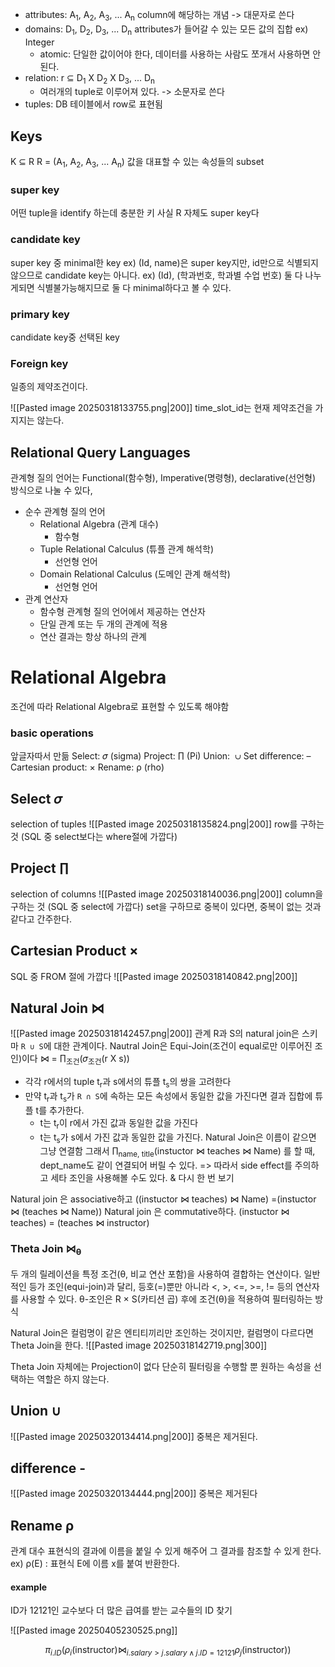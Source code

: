 - attributes: A<sub>1</sub>, A<sub>2</sub>, A<sub>3</sub>, ... A<sub>n</sub> column에 해당하는 개념 -> 대문자로 쓴다
- domains: D<sub>1</sub>, D<sub>2</sub>, D<sub>3</sub>, ... D<sub>n</sub> attributes가 들어갈 수 있는 모든 값의 집합 ex) Integer
	- atomic: 단일한 값이어야 한다, 데이터를 사용하는 사람도 쪼개서 사용하면 안된다.
- relation: r ⊆ D<sub>1</sub> X D<sub>2</sub> X D<sub>3</sub>, ... D<sub>n</sub> 
	- 여러개의 tuple로 이루어져 있다. ->  소문자로 쓴다
- tuples: DB 테이블에서 row로 표현됨
## Keys
K ⊆ R
R = (A<sub>1</sub>, A<sub>2</sub>, A<sub>3</sub>, ... A<sub>n</sub>)
값을 대표할 수 있는 속성들의 subset
### super key
어떤 tuple을 identify 하는데 충분한 키
사실 R 자체도 super key다
### candidate key
super key 중 minimal한 key
ex) (Id, name)은 super key지만, id만으로 식별되지 않으므로 candidate key는 아니다.
ex) (Id), (학과번호, 학과별 수업 번호) 둘 다 나누게되면 식별불가능해지므로 둘 다 minimal하다고 볼 수 있다.
### primary key
candidate key중 선택된 key
### Foreign key
일종의 제약조건이다.

![[Pasted image 20250318133755.png|200]]
time_slot_id는 현재 제약조건을 가지지는 않는다.
## Relational Query Languages
관계형 질의 언어는 Functional(함수형), Imperative(명령형), declarative(선언형) 방식으로 나눌 수 있다,
- 순수 관계형 질의 언어
	- Relational Algebra (관계 대수)
		- 함수형
	- Tuple Relational Calculus (튜플 관계 해석학)
		- 선언형 언어
	- Domain Relational Calculus (도메인 관계 해석학)
		- 선언형 언어
- 관계 연산자
	- 함수형 관계형 질의 언어에서 제공하는 연산자
	- 단일 관계 또는 두 개의 관계에 적용
	- 연산 결과는 항상 하나의 관계
# Relational Algebra
조건에 따라 Relational Algebra로 표현할 수 있도록 해야함
### basic operations
앞글자따서 만듦
Select: 𝜎 (sigma)
Project: ∏ (Pi)
Union:  ∪
Set difference: –
Cartesian product: ×
Rename: ρ (rho)
## Select 𝜎
selection of tuples
![[Pasted image 20250318135824.png|200]]
row를 구하는 것 (SQL 중 select보다는 where절에 가깝다)
## Project ∏
selection of columns
![[Pasted image 20250318140036.png|200]]
column을 구하는 것 (SQL 중 select에 가깝다)
set을 구하므로 중복이 있다면, 중복이 없는 것과 같다고 간주한다.
## Cartesian Product ×
SQL 중 FROM 절에 가깝다
![[Pasted image 20250318140842.png|200]]
## Natural Join ⋈
![[Pasted image 20250318142457.png|200]]
관계 R과 S의 natural join은 스키마 `R ∪ S`에 대한 관계이다.
Nautral Join은 Equi-Join(조건이 equal로만 이루어진 조인)이다
⋈ = ∏<sub>조건</sub>(𝜎<sub>조건</sub>(r X s))
- 각각 r에서의 tuple t<sub>r</sub>과 s에서의 튜플 t<sub>s</sub>의 쌍을 고려한다
- 만약 t<sub>r</sub>과 t<sub>s</sub>가 `R ∩ S`에 속하는 모든 속성에서 동일한 값을 가진다면 결과 집합에 튜플 t를 추가한다.
	- t는 t<sub>r</sub>이 r에서 가진 값과 동일한 값을 가진다
	- t는 t<sub>s</sub>가 s에서 가진 값과 동일한 값을 가진다.
Natural Join은 이름이 같으면 그냥 연결함
그래서 ∏<sub>name, title</sub>(instuctor ⋈ teaches ⋈ Name)
를 할 때, dept_name도 같이 연결되어 버릴 수 있다.
=> 따라서 side effect를 주의하고 세타 조인을 사용해볼 수도 있다.
& 다시 한 번 보기

Natural join 은 associative하고
((instuctor ⋈ teaches) ⋈ Name) =(instuctor ⋈ (teaches ⋈ Name))
Natural join 은 commutative하다.
(instuctor ⋈ teaches) = (teaches ⋈ instructor)
### Theta Join ⋈<sub>θ</sub>
두 개의 릴레이션을 특정 조건(θ, 비교 연산 포함)을 사용하여 결합하는 연산이다. 
일반적인 등가 조인(equi-join)과 달리, 등호(=)뿐만 아니라 <, >, <=, >=, != 등의 연산자를 사용할 수 있다.
θ-조인은 R × S(카티션 곱) 후에 조건(θ)을 적용하여 필터링하는 방식

Natural Join은 컬럼명이 같은 엔티티끼리만 조인하는 것이지만, 컬럼명이 다르다면 Theta Join을 한다.
![[Pasted image 20250318142719.png|300]]

Theta Join 자체에는 Projection이 없다
단순히 필터링을 수행할 뿐 원하는 속성을 선택하는 역할은 하지 않는다.
## Union ∪
![[Pasted image 20250320134414.png|200]]
중복은 제거된다.
## difference -
![[Pasted image 20250320134444.png|200]]
중복은 제거된다
## Rename ρ
관계 대수 표현식의 결과에 이름을 붙일 수 있게 해주어 그 결과를 참조할 수 있게 한다.
ex) ρ(E) : 표현식 E에 이름 x를 붙여 반환한다.
#### example
ID가 12121인 교수보다 더 많은 급여를 받는 교수들의 ID 찾기

![[Pasted image 20250405230525.png]]

$$
\pi_{i.ID} \left( \rho_i(\text{instructor}) \Join_{i.salary > j.salary \wedge j.ID = 12121} \rho_j(\text{instructor}) \right)
$$